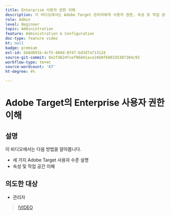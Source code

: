```yaml
---
title: Enterprise 사용자 권한 이해
description: 이 비디오에서는 Adobe Target 관리자에게 사용자 권한, 속성 및 작업 공간을 소개합니다. 이 비디오를 통해 다양한 사용자 수준과 속성 및 작업 영역을 사용하여 사용자 액세스를 제어하는 방법에 대해 알아보십시오.
role: Admin
level: Beginner
topic: Administration
feature: Administration & Configuration
doc-type: feature video
kt: null
badge: premium
exl-id: bb8d691b-4cf5-468d-8f47-bd3d7a713124
source-git-commit: 0e2f4824fcef96841ace2460f68033530f384c93
workflow-type: tm+mt
source-wordcount: '67'
ht-degree: 4%

---
```


# Adobe Target의 Enterprise 사용자 권한 이해

## 설명

이 비디오에서는 다음 방법을 알아봅니다.

* 세 가지 Adobe Target 사용자 수준 설명
* 속성 및 작업 공간 이해

## 의도한 대상

* 관리자

>[!VIDEO](https://video.tv.adobe.com/v/19042/?quality=12)
